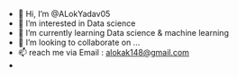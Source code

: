 - 👋 Hi, I’m @ALokYadav05
- 👀 I’m interested in Data science
- 🌱 I’m currently learning Data science & machine learning
- 💞️ I’m looking to collaborate on ...
- 📫 reach me via Email : alokak148@gmail.com
-

<!---
ALokYadav05/ALokYadav05 is a ✨ special ✨ repository because its `README.md` (this file) appears on your GitHub profile.
You can click the Preview link to take a look at your changes.
--->
